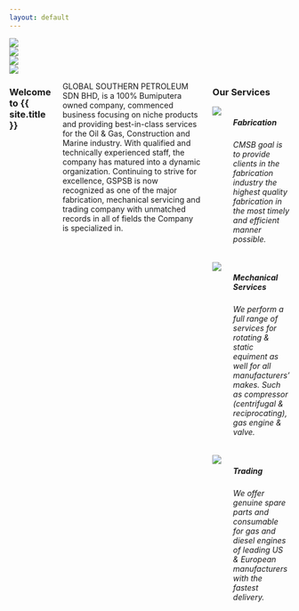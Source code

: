 ```yaml
---
layout: default
---
```

<div class="row">
  <div class="small-12 medium-6 large-3 columns"><img src="http://placehold.it/550x300?text=Offshore+Oilrig"></div>
  <div class="small-12 medium-6 large-3 columns"><img src="http://placehold.it/550x300?text=Oil+Refinery+Plant"></div>
  <div class="small-12 medium-6 large-3 columns"><img src="http://placehold.it/550x300?text=Old+Tank"></div>
  <div class="small-12 medium-6 large-3 columns"><img src="http://placehold.it/550x300?text=Boat"></div>
</div>
<div class="row welcome">
  <div class="small-12 medium-8 large-9 columns">
    <h3>Welcome to {{ site.title }}</h3>
    <p>GLOBAL SOUTHERN PETROLEUM SDN BHD, is a 100% Bumiputera owned company, commenced business focusing on niche products and providing best-in-class services for the Oil & Gas, Construction and Marine industry. With qualified and technically experienced staff, the company has matured into a dynamic organization. Continuing to strive for excellence, GSPSB is now recognized as one of the major fabrication, mechanical servicing and trading company with unmatched records in all of fields the Company is specialized in.</p>
    <div class="row services">
      <h3>Our Services</h3>
      <div class="large-4 small-6 columns">
        <img src="http://placehold.it/500x500&text=?text=Fabrication">
        <div class="panel">
          <h5>Fabrication</h5>
          <h6 class="subheader">CMSB goal is to provide clients in the fabrication industry the highest quality fabrication in the most timely and efficient manner possible.</h6>
        </div>
      </div>
      <div class="large-4 small-6 columns">
        <img src="http://placehold.it/500x500&text=?text=Mechanical+Services">
        <div class="panel">
          <h5>Mechanical Services</h5>
          <h6 class="subheader">We perform a full range of services for rotating &amp; static equiment as well for all manufacturers’ makes. Such as compressor (centrifugal & reciprocating), gas engine & valve.</h6>
        </div>
      </div>
      <div class="large-4 small-6 columns">
        <img src="http://placehold.it/500x500&text=?text=Trading">
        <div class="panel">
          <h5>Trading</h5>
          <h6 class="subheader">We offer genuine spare parts and consumable for gas and diesel engines of leading US &amp; European manufacturers with the fastest delivery.</h6>
        </div>
      </div>
    </div>
  </div>
  <div class="small-12 medium-4 large-3 columns">
  </div>
</div>
